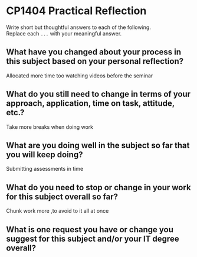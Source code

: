 # CP1404 Practical Reflection

Write short but thoughtful answers to each of the following.  
Replace each `...` with your meaningful answer.

## What have you changed about your process in this subject based on your personal reflection?

Allocated more time too watching videos before the seminar

## What do you still need to change in terms of your approach, application, time on task, attitude, etc.?
Take more breaks when doing work 

## What are you doing well in the subject so far that you will keep doing?

Submitting assessments in time 

## What do you need to stop or change in your work for this subject overall so far?

 Chunk work more ,to avoid to it all at once 

## What is one request you have or change you suggest for this subject and/or your IT degree overall?



